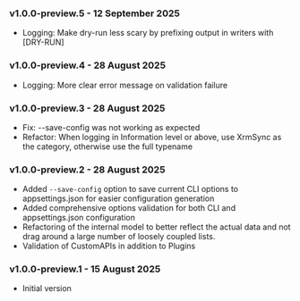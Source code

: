 ### v1.0.0-preview.5 - 12 September 2025
* Logging: Make dry-run less scary by prefixing output in writers with [DRY-RUN]

### v1.0.0-preview.4 - 28 August 2025
* Logging: More clear error message on validation failure

### v1.0.0-preview.3 - 28 August 2025
* Fix: --save-config was not working as expected
* Refactor: When logging in Information level or above, use XrmSync as the category, otherwise use the full typename

### v1.0.0-preview.2 - 28 August 2025
* Added `--save-config` option to save current CLI options to appsettings.json for easier configuration generation
* Added comprehensive options validation for both CLI and appsettings.json configuration
* Refactoring of the internal model to better reflect the actual data and not drag around a large number of loosely coupled lists.
* Validation of CustomAPIs in addition to Plugins

### v1.0.0-preview.1 - 15 August 2025
* Initial version